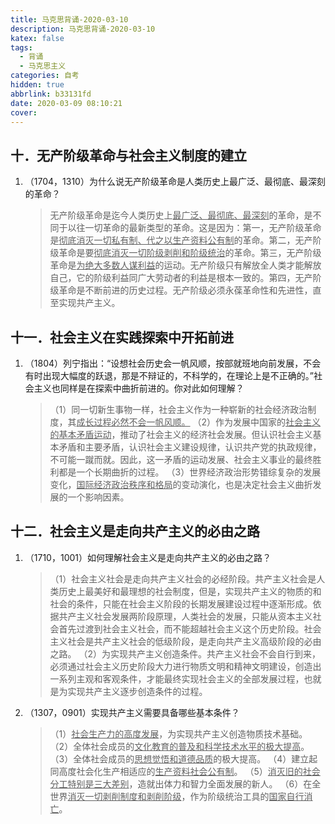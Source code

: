 ```yaml
---
title: 马克思背诵-2020-03-10
description: 马克思背诵-2020-03-10
katex: false
tags:
  - 背诵
  - 马克思主义
categories: 自考
hidden: true
abbrlink: b33131fd
date: 2020-03-09 08:10:21
cover:
---
```


## 十．无产阶级革命与社会主义制度的建立
1. （1704，1310）为什么说无产阶级革命是人类历史上最广泛、最彻底、最深刻的革命？

   > 无产阶级革命是迄今人类历史上<u>最广泛、最彻底、最深刻</u>的革命，是不同于以往一切革命的最新类型的革命。这是因为：第一，无产阶级革命是<u>彻底消灭一切私有制、代之以生产资料公有制</u>的革命。第二，无产阶级革命是要<u>彻底消灭一切阶级剥削和阶级统治</u>的革命。第三，无产阶级革命是<u>为绝大多数人谋利益</u>的运动。无产阶级只有解放全人类才能解放自己，它的阶级利益同广大劳动者的利益是根本一致的。第四，无产阶级革命是不断前进的历史过程。无产阶级必须永葆革命性和先进性，直至实现共产主义。



## 十一．社会主义在实践探索中开拓前进
1. （1804）列宁指出：“设想社会历史会一帆风顺，按部就班地向前发展，不会有时出现大幅度的跃退，那是不辩证的，不科学的，在理论上是不正确的。”社会主义也同样是在探索中曲折前进的。你对此如何理解？

   > （1）同一切新生事物一样，社会主义作为一种崭新的社会经济政治制度，其<u>成长过程必然不会一帆风顺。</u>
   > （2）作为发展中国家的<u>社会主义的基本矛盾运动</u>，推动了社会主义的经济社会发展。但认识社会主义基本矛盾和主要矛盾，认识社会主义建设规律，认识共产党的执政规律，不可能一蹴而就。因此，这一矛盾的运动发展、社会主义事业的最终胜利都是一个长期曲折的过程。
   > （3）世界经济政治形势错综复杂的发展变化，<u>国际经济政治秩序和格局</u>的变动演化，也是决定社会主义曲折发展的一个影响因素。

## 十二．社会主义是走向共产主义的必由之路
1. （1710，1001）如何理解社会主义是走向共产主义的必由之路？
   
   > （1）社会主义社会是走向共产主义社会的必经阶段。共产主义社会是人类历史上最美好和最理想的社会制度，但是，实现共产主义的物质的和社会的条件，只能在社会主义阶段的长期发展建设过程中逐渐形成。依据共产主义社会发展两阶段原理，人类社会的发展，只能从资本主义社会首先过渡到社会主义社会，而不能超越社会主义这个历史阶段。社会主义社会是共产主义社会的低级阶段，是走向共产主义高级阶段的必由之路。
   > （2）为实现共产主义创造条件。共产主义社会不会自行到来，必须通过社会主义历史阶段大力进行物质文明和精神文明建设，创造出一系列主观和客观条件，才能最终实现社会主义的全部发展过程，也就是为实现共产主义逐步创造条件的过程。
   
2. （1307，0901）实现共产主义需要具备哪些基本条件？

   > （1）<u>社会生产力的高度发展</u>，为实现共产主义创造物质技术基础。
   > （2）全体社会成员的<u>文化教育的普及和科学技术水平的极大提高</u>。
   > （3）全体社会成员的<u>思想觉悟和道德品质</u>的极大提高。
   > （4）建立起同高度社会化生产相适应的<u>生产资料社会公有制</u>。
   > （5）<u>消灭旧的社会分工特别是三大差别</u>，造就出体力和智力全面发展的新人。
   > （6）在全世界<u>消灭一切剥削制度和剥削阶级</u>，作为阶级统治工具的<u>国家自行消亡</u>。


